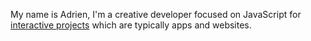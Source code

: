 My name is Adrien, I'm a creative developer focused on JavaScript for [interactive projects](https://codepen.io/adrienloup) which are typically apps and websites.

<!--
[![adrienloup's github stats](https://github-readme-stats.vercel.app/api?username=adrienloup&count_private=true&show_icons=true&theme=transparent)](https://github.com/adrienloup/adrienloup)

**adrienloup/adrienloup** is a ✨ _special_ ✨ repository because its `README.md` (this file) appears on your GitHub profile.
Here are some ideas to get you started:

- 🔭 I’m currently working on ...
- 🌱 I’m currently learning ...
- 👯 I’m looking to collaborate on ...
- 🤔 I’m looking for help with ...
- 💬 Ask me about ...
- 📫 How to reach me: ...
- 😄 Pronouns: ...
- ⚡ Fun fact: ...
-->
